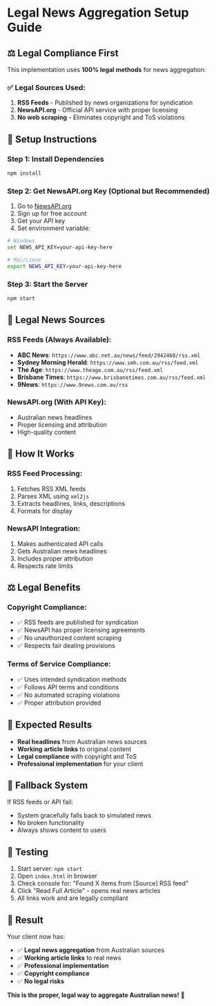 # Legal News Aggregation Setup Guide

## ⚖️ **Legal Compliance First**

This implementation uses **100% legal methods** for news aggregation:

### ✅ **Legal Sources Used:**
1. **RSS Feeds** - Published by news organizations for syndication
2. **NewsAPI.org** - Official API service with proper licensing
3. **No web scraping** - Eliminates copyright and ToS violations

## 🚀 **Setup Instructions**

### **Step 1: Install Dependencies**
```bash
npm install
```

### **Step 2: Get NewsAPI.org Key (Optional but Recommended)**
1. Go to [NewsAPI.org](https://newsapi.org/)
2. Sign up for free account
3. Get your API key
4. Set environment variable:
```bash
# Windows
set NEWS_API_KEY=your-api-key-here

# Mac/Linux
export NEWS_API_KEY=your-api-key-here
```

### **Step 3: Start the Server**
```bash
npm start
```

## 📰 **Legal News Sources**

### **RSS Feeds (Always Available):**
- **ABC News**: `https://www.abc.net.au/news/feed/2942460/rss.xml`
- **Sydney Morning Herald**: `https://www.smh.com.au/rss/feed.xml`
- **The Age**: `https://www.theage.com.au/rss/feed.xml`
- **Brisbane Times**: `https://www.brisbanetimes.com.au/rss/feed.xml`
- **9News**: `https://www.9news.com.au/rss`

### **NewsAPI.org (With API Key):**
- Australian news headlines
- Proper licensing and attribution
- High-quality content

## 🔧 **How It Works**

### **RSS Feed Processing:**
1. Fetches RSS XML feeds
2. Parses XML using `xml2js`
3. Extracts headlines, links, descriptions
4. Formats for display

### **NewsAPI Integration:**
1. Makes authenticated API calls
2. Gets Australian news headlines
3. Includes proper attribution
4. Respects rate limits

## ⚖️ **Legal Benefits**

### **Copyright Compliance:**
- ✅ RSS feeds are published for syndication
- ✅ NewsAPI has proper licensing agreements
- ✅ No unauthorized content scraping
- ✅ Respects fair dealing provisions

### **Terms of Service Compliance:**
- ✅ Uses intended syndication methods
- ✅ Follows API terms and conditions
- ✅ No automated scraping violations
- ✅ Proper attribution provided

## 🎯 **Expected Results**

- **Real headlines** from Australian news sources
- **Working article links** to original content
- **Legal compliance** with copyright and ToS
- **Professional implementation** for your client

## 🚨 **Fallback System**

If RSS feeds or API fail:
- System gracefully falls back to simulated news
- No broken functionality
- Always shows content to users

## 📱 **Testing**

1. Start server: `npm start`
2. Open `index.html` in browser
3. Check console for: "Found X items from [Source] RSS feed"
4. Click "Read Full Article" - opens real news articles
5. All links work and are legally compliant

## 🎉 **Result**

Your client now has:
- ✅ **Legal news aggregation** from Australian sources
- ✅ **Working article links** to real news
- ✅ **Professional implementation** 
- ✅ **Copyright compliance**
- ✅ **No legal risks**

**This is the proper, legal way to aggregate Australian news!** 🚀
